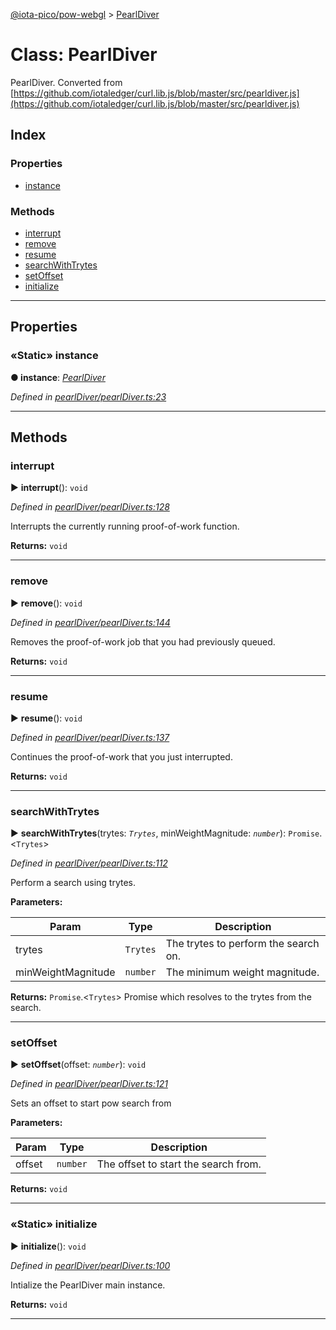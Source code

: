 [@iota-pico/pow-webgl](../README.md) > [PearlDiver](../classes/pearldiver.md)



# Class: PearlDiver


PearlDiver. Converted from [https://github.com/iotaledger/curl.lib.js/blob/master/src/pearldiver.js](https://github.com/iotaledger/curl.lib.js/blob/master/src/pearldiver.js)

## Index

### Properties

* [instance](pearldiver.md#instance)


### Methods

* [interrupt](pearldiver.md#interrupt)
* [remove](pearldiver.md#remove)
* [resume](pearldiver.md#resume)
* [searchWithTrytes](pearldiver.md#searchwithtrytes)
* [setOffset](pearldiver.md#setoffset)
* [initialize](pearldiver.md#initialize)



---
## Properties
<a id="instance"></a>

### «Static» instance

**●  instance**:  *[PearlDiver](pearldiver.md)* 

*Defined in [pearlDiver/pearlDiver.ts:23](https://github.com/iotaeco/iota-pico-pow-webgl/blob/4df9416/src/pearlDiver/pearlDiver.ts#L23)*





___


## Methods
<a id="interrupt"></a>

###  interrupt

► **interrupt**(): `void`



*Defined in [pearlDiver/pearlDiver.ts:128](https://github.com/iotaeco/iota-pico-pow-webgl/blob/4df9416/src/pearlDiver/pearlDiver.ts#L128)*



Interrupts the currently running proof-of-work function.




**Returns:** `void`





___

<a id="remove"></a>

###  remove

► **remove**(): `void`



*Defined in [pearlDiver/pearlDiver.ts:144](https://github.com/iotaeco/iota-pico-pow-webgl/blob/4df9416/src/pearlDiver/pearlDiver.ts#L144)*



Removes the proof-of-work job that you had previously queued.




**Returns:** `void`





___

<a id="resume"></a>

###  resume

► **resume**(): `void`



*Defined in [pearlDiver/pearlDiver.ts:137](https://github.com/iotaeco/iota-pico-pow-webgl/blob/4df9416/src/pearlDiver/pearlDiver.ts#L137)*



Continues the proof-of-work that you just interrupted.




**Returns:** `void`





___

<a id="searchwithtrytes"></a>

###  searchWithTrytes

► **searchWithTrytes**(trytes: *`Trytes`*, minWeightMagnitude: *`number`*): `Promise`.<`Trytes`>



*Defined in [pearlDiver/pearlDiver.ts:112](https://github.com/iotaeco/iota-pico-pow-webgl/blob/4df9416/src/pearlDiver/pearlDiver.ts#L112)*



Perform a search using trytes.


**Parameters:**

| Param | Type | Description |
| ------ | ------ | ------ |
| trytes | `Trytes`   |  The trytes to perform the search on. |
| minWeightMagnitude | `number`   |  The minimum weight magnitude. |





**Returns:** `Promise`.<`Trytes`>
Promise which resolves to the trytes from the search.






___

<a id="setoffset"></a>

###  setOffset

► **setOffset**(offset: *`number`*): `void`



*Defined in [pearlDiver/pearlDiver.ts:121](https://github.com/iotaeco/iota-pico-pow-webgl/blob/4df9416/src/pearlDiver/pearlDiver.ts#L121)*



Sets an offset to start pow search from


**Parameters:**

| Param | Type | Description |
| ------ | ------ | ------ |
| offset | `number`   |  The offset to start the search from. |





**Returns:** `void`





___

<a id="initialize"></a>

### «Static» initialize

► **initialize**(): `void`



*Defined in [pearlDiver/pearlDiver.ts:100](https://github.com/iotaeco/iota-pico-pow-webgl/blob/4df9416/src/pearlDiver/pearlDiver.ts#L100)*



Intialize the PearlDiver main instance.




**Returns:** `void`





___


